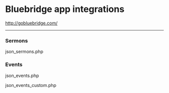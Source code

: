 # Bluebridge app integrations

http://gobluebridge.com/

---

### Sermons

json_sermons.php

### Events

json_events.php

json_events_custom.php